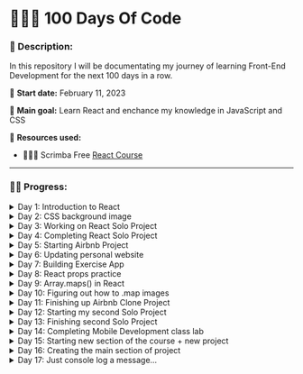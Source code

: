 # 👩🏼‍💻 100 Days Of Code

### 📝 Description:
In this repository I will be documentating my journey of learning Front-End Development for the next 100 days in a row.

📆 **Start date:** February 11, 2023

🎯 **Main goal:** Learn React and enchance my knowledge in JavaScript and CSS

🔗 **Resources used:** 

* 👩🏼‍💻 Scrimba Free [React Course](https://scrimba.com/learn/learnreact)


---



### 💪🏼 Progress:

<details>
<summary>Day 1: Introduction to React</summary>



🗓 **Date:** February 11, 2023

📝 **Personal Notes:**

Today I finally started my first React course with Scrimba! I've been listening to their podcast a lot and have been eager to try out their classes. So far, I am impressed! I love the fact that the teacher constantly enforces scrimba students to practice what they learned in almost every lesson.

The introduction is going well so far - everything seems to be understandable and not scary :)

I have a better understanding why developers use React! It is composable (you can easily breakdown a big project into mini more manageable components for easier use and navigation. It also makes coding more effective - what takes a developer several lines of code to develop a simple feature in Vanilla JavaScript, might take only one line of code in React!

🧠 **What I learned:**
- That React is composable & declarative
- Different ways to set up React in the project
- What are JSX, React Components and how to use them
- Outside of Scrimba, I learned how to set up React locally on my computer, using VS code

👩🏼‍💻 **What I built:**
- I already started to build my [first React project](https://github.com/codedbypolina/learning-react)! It is a simple landing page that enforces me to practice how to set up React, use JSX and organize components. With this project I realized that I started to forget some CSS, so I need to refresh my memory on its important basics (e.g. flexbox...)

</details>


<details>
<summary>Day 2: CSS background image</summary>

🗓 **Date:** February 12, 2023

📝 **Personal Notes:**

Today I finished building my [first React project](https://github.com/codedbypolina/learning-react)! I mostly updated styling - background image in particular. Since I never learned how to use the background image, I found this [video](https://www.youtube.com/watch?v=zHZRFwWQt2w) by Kevin Powell to understand the basics.

🧠 **What I learned:**
- To use an image in the background, I should use background-image in CSS rather than putting the image in HTML
- It's better to use padding instead of height. When you need set a section or adjust image height, it is better to use padding instead. This is especially a better approach for the responsive design
- Avoid using big images to keep the file size as low as possible. For a background image, 1200 pixels is mostly enough.
- Make sure that the text is readable on top of the background image. One of the options is to use background-blend-mode: **multiply** is for darkening the image; **lighten** is for lightening the image. Make sure to have a background-color as well to use this property!

👩🏼‍💻 **What I built:**
- I finished building my [first React project](https://github.com/codedbypolina/learning-react)! 
</details>

<details>
<summary>Day 3: Working on React Solo Project</summary>

🗓 **Date:** February 13, 2023

📝 **Personal Notes:**

Today I started working on a Solo Project - a project where I was only given design without any directions or guides on how to complete it. The task was to code digital business card using React and CSS. This project, once again, enforced me to practice React basics: setting up React locally on my computer, using JSX syntax and organizing React components properly within the files. However, it also helped me to refresh my memories on CSS!

🧠 **What I learned:**
- Center elements with CSS. This [article](https://www.freecodecamp.org/news/how-to-center-anything-with-css-align-a-div-text-and-more/) was particularly useful!
- How to use border-radius for images and other elements

👩🏼‍💻 **What I built:**
- I started building my [React Solo Project](https://github.com/codedbypolina/digital-business-card)! 
</details>

<details>
<summary>Day 4: Completing React Solo Project</summary>

🗓 **Date:** February 14, 2023

📝 **Personal Notes:**

Today I didn't make a lot of progress - I only had time to finish React Solo Project. However, with that, I am moving to the next part of Scrimba React Course! Super excited for that😁

🧠 **What I learned:**
- Not much, to be honest. Today was a short and straightforward coding day!

👩🏼‍💻 **What I built:**
- I finished my [React Solo Project](https://github.com/codedbypolina/digital-business-card)! 
</details>

<details>
<summary>Day 5: Starting Airbnb Project</summary>

🗓 **Date:** February 15, 2023

📝 **Personal Notes:**

I started the second part of Scrimba React Course! In this section, I will be learning about props and creating components from an array. Today I created a new [React project](https://github.com/codedbypolina/airbnb-experience-react) and mostly worked with CSS and basic React that I learned so far.

🧠 **What I learned:**
- I reminded myself how to use box-shadow😅
- How to use width's max/min/fit-content keywords to make the image more responsive!

👩🏼‍💻 **What I built:**
- I started [Airbnb Clone React Project](https://github.com/codedbypolina/airbnb-experience-react)! 
</details>

<details>
<summary>Day 6: Updating personal website</summary>

🗓 **Date:** February 16, 2023

📝 **Personal Notes:**

Today I postponed coding till the very last hour of the day, and...suprise-suprise! I felt too exhausted to learn anything. Instead, I updated my portfolio website, adding the Coming Soon section.

Reminder for myself: Try to code at the beginning of the day, since at the end of the day you could get too exshausted to learn or code anything!

🧠 **What I learned:**
- Nothing since I just updated my website. Small progress is still a progress!

👩🏼‍💻 **What I built:**
- I updated my [personal portfolio](https://www.codedbypolina.com/)
</details>

<details>
<summary>Day 7: Building Exercise App</summary>

🗓 **Date:** February 17, 2023

📝 **Personal Notes:**

Today I did a lot of progress! I learned about React props, useState hook, and how to create separate React pages using Router.

I also built a simple exercise app for my Mobile Development class in the university. This app gives the user a list of exercises to pick from, however all these exercises are of two types - ones that require timer (ex: biking) and others that require repetitions input (push ups). Once the user clicks on one of the exercises, he/she is taking to another page where the user can either track time or reps. In both pages, user is allowed to reset the input or return to home page. 

I enjoyed building this app, since I am finally starting to see the power of React! I'm also gradually understanding that React isn't as terrifying as I thought at first!

🧠 **What I learned:**
- React props - why they are important and how to use them!
- useState hook. I haven't dived deeper into hooks in general and why they are useful, however, I learned why useState hook is particulary important and implemented this knowledge for the app!
- How to create separate pages in React, using Router. Suprisingly implementing this knowledge in the exercise app, was the most challenging thing to do overall! I faced with page loading issues while figuring it out, but at the end I made it work🥳

👩🏼‍💻 **What I built:**
- I built an exercise app! I hope to link it later, once I confirm with the professor that it's okay to make my work public!
</details>

<details>
<summary>Day 8: React props practice</summary>

🗓 **Date:** February 18, 2023

📝 **Personal Notes:**

Today I didn't feel like doing a lot, so I watched several Scrimba videos where I practiced how to use props. Next Scrimba lesson goes through .map method - something I've been struggling in the past to fully comprehend, so I will be needing to take some time to overview this concept as well as learn how to map through components. And, to be honest, I just don't have energy to do so today, so I am postponing it for tomorrow.

From my past 2 attempts to do 100 days of code in a row, I understand that it's important to not burn myself out so I am choosing to not force myself to learn this concept today! 

🧠 **What I learned:**
- Mostly practiced how React props work thanks to Scrimba (truly enjoying this platform!)

👩🏼‍💻 **What I built:**
- I updated my [Airbnb Clone Project](https://github.com/codedbypolina/airbnb-experience-react) by incorporating props into the project
</details>


<details>
<summary>Day 9: Array.maps() in React</summary>

🗓 **Date:** February 19, 2023

📝 **Personal Notes:**

Today I took time to better understand array.map() method and succesfully implemented this knowledge in Airbnb Clone project! However, I am struggling to map images in the project. I hope to figure it out tomorrow!

🧠 **What I learned:**
- Array.map() method
- How to implement .map() in React

👩🏼‍💻 **What I built:**
- I updated my [Airbnb Clone Project](https://github.com/codedbypolina/airbnb-experience-react) by incorporating .map method
</details>

<details>
<summary>Day 10: Figuring out how to .map images</summary>

🗓 **Date:** February 20, 2023

📝 **Personal Notes:**

Today I've been trying to figure out how to map through images. After trying out different ways I found on the internet, the only option that worked for me so far was to use the images that are hosted externally, not internally on my local computer. During my little research, I learned that in general hosting images externally is a better and a more common practice rather than keeping them locally.

I didn't host the images myself for this project. I found these images online. I understand that this is not the best practice since the image could be removed, thus the website will have a broken image. For this project, however, I didn't find it valuable to do the extra steps, since my current focus is to learn React.

🧠 **What I learned:**
- How to map through an array of images
- Hosting images externally is a much common practice in real life, than host images locally on the computer

👩🏼‍💻 **What I built:**
- I updated my [Airbnb Clone Project](https://github.com/codedbypolina/airbnb-experience-react)
</details>

<details>
<summary>Day 11: Finishing up Airbnb Clone Project</summary>

🗓 **Date:** February 21, 2023

📝 **Personal Notes:**

Today completed Airbnb Project and finished the 2nd section of Scrimba React Course! I learned and practiced conditional rendering, how to pass object as props. Super excited to start my upcoming solo project - Travel Journal!

🧠 **What I learned:**
- Conditional rendering
- Learned about CSS overflow-x - a super cool property that makes a scrolling trick super easy!
- How to pass object as props, thus making a component simpler and code more efficient
- Spread Operator


👩🏼‍💻 **What I built:**
- I completed my [Airbnb Clone Project](https://github.com/codedbypolina/airbnb-experience-react)
</details>

<details>
<summary>Day 12: Starting my second Solo Project</summary>

🗓 **Date:** February 22, 2023

📝 **Personal Notes:**

Today I started my second solo project - [Travel Journal](https://github.com/codedbypolina/travel-journal). The goal of this project is to reinforce my knowledge of props and map method. Today I only hard coded navbar and the card. While working on the styling of the card, I realized that I am lacking foundational knowledge of Grid and Flexbox. Since I learned them awhile ago and haven't practiced them regularly, I am struggling to position items withing the container in a desired way. Therefore, I will most likely take Scrimba class on [Flexbox](https://scrimba.com/learn/flexbox) and [CSS Grid](https://scrimba.com/learn/cssgrid) once I complete this React Course.

🧠 **What I learned:**
- I am lacking fundamental knowledge of CSS grid and flexbox. I am planning to take courses on those two once I am done with React!


👩🏼‍💻 **What I built:**
- I started my second solo project - [Travel Journal](https://github.com/codedbypolina/travel-journal)
</details>

<details>
<summary>Day 13: Finishing second Solo Project</summary>

🗓 **Date:** February 23, 2023

📝 **Personal Notes:**

Today I completed my [Travel Journal project](https://github.com/codedbypolina/travel-journal)! I used React props and .map() to iterate over an array of data. I had lots of fun on this project! I can also officially say that while working on it, I am starting to see the real potential of React

👩🏼‍💻 **What I built:**
- I completed [Travel Journal project](https://github.com/codedbypolina/travel-journal)
</details>

<details>
<summary>Day 14: Completing Mobile Development class lab</summary>

🗓 **Date:** February 24, 2023

📝 **Personal Notes:**

Today I was working on Mobile Development's lab. I had to develop a new feature in the Exercise App. I was overconfident in my React skills and tried to create a complicated one. To be honest, the experience was very frustrating and I wasn't able to code what I had in mind. But at least I tried

👩🏼‍💻 **What I built:**
- I tried to create a new feature for the exercise app
</details>

<details>
<summary>Day 15: Starting new section of the course + new project</summary>

🗓 **Date:** February 25, 2023

📝 **Personal Notes:**

Started the third section of the Scrimba React course🥳 With that, I started working on the next project - a Meme generator. This seems to be a fun project to be working on, so I am excited.

According to the instructor of the course, this section is going to be the most important section with a lot of information. Even by looking at the lenght of each section, this section is twice longer (5 hours long) than the previous two (2 / 2:30 hours long)!

Today I was taking it easy and only created the header for the website!

👩🏼‍💻 **What I built:**
- I started [Meme Generator Project](https://github.com/codedbypolina/meme-generator) and built the header of the website.
</details>

<details>
<summary>Day 16: Creating the main section of project</summary>

🗓 **Date:** February 26, 2023

📝 **Personal Notes:**

Another short but sweet day of coding - I just added the main section of the website. Once again, I had to refresh my memory on flexbox😅 
According to the instructor of the course, this section is going to be the most important section with a lot of information. Even by looking at the lenght of each section, this section is twice longer (5 hours long) than the previous two (2 / 2:30 hours long)!

👩🏼‍💻 **What I built:**
- I built main section of the [Meme Generator Project](https://github.com/codedbypolina/meme-generator)
</details>

<details>
<summary>Day 17: Just console log a message...</summary>

🗓 **Date:** February 27, 2023

📝 **Personal Notes:**

Yep, today was...a disappointing day for coding. Since I postponed time to code to the end of the day, I didn't have any energy or desire to learn or code something new. So all I did was console log a message to my website😅 It's all about tiny steps, I guess...
</details>
